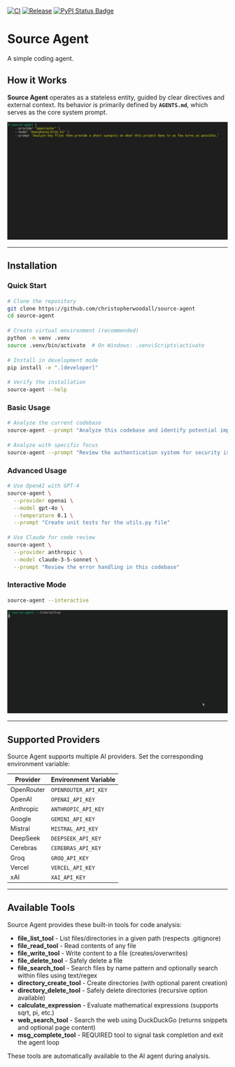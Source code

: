 <p align="center">

[![CI][ci-badge]][ci-url]
[![Release][release-badge]][release-url]
[![PyPI Status Badge][pypi-badge]][pypi-url]

</p>

[ci-badge]: https://github.com/christopherwoodall/source-agent/actions/workflows/lint.yaml/badge.svg?branch=main
[ci-url]: https://github.com/christopherwoodall/source-agent/actions/workflows/lint.yml
[pypi-badge]: https://badge.fury.io/py/source-agent.svg
[pypi-url]: https://pypi.org/project/source-agent/
[release-badge]: https://github.com/christopherwoodall/source-agent/actions/workflows/release.yml/badge.svg
[release-url]: https://github.com/christopherwoodall/source-agent/actions/workflows/release.yml

# Source Agent
A simple coding agent.

## How it Works
**Source Agent** operates as a stateless entity, guided by clear directives and external context. Its behavior is primarily defined by **`AGENTS.md`**, which serves as the core system prompt. 

![](docs/example.gif)

---

## Installation
### Quick Start
```bash
# Clone the repository
git clone https://github.com/christopherwoodall/source-agent
cd source-agent

# Create virtual environment (recommended)
python -m venv .venv
source .venv/bin/activate  # On Windows: .venv\Scripts\activate

# Install in development mode
pip install -e ".[developer]"

# Verify the installation
source-agent --help
```

### Basic Usage
```bash
# Analyze the current codebase
source-agent --prompt "Analyze this codebase and identify potential improvements"

# Analyze with specific focus
source-agent --prompt "Review the authentication system for security issues"
```

### Advanced Usage
```bash
# Use OpenAI with GPT-4
source-agent \
  --provider openai \
  --model gpt-4o \
  --temperature 0.1 \
  --prompt "Create unit tests for the utils.py file"

# Use Claude for code review
source-agent \
  --provider anthropic \
  --model claude-3-5-sonnet \
  --prompt "Review the error handling in this codebase"
```

### Interactive Mode
```bash
source-agent --interactive
```

![](docs/example3.gif)

---

## Supported Providers

Source Agent supports multiple AI providers. Set the corresponding environment variable:

| Provider | Environment Variable |
|----------|---------------------|
| OpenRouter | `OPENROUTER_API_KEY` |
| OpenAI | `OPENAI_API_KEY` |
| Anthropic | `ANTHROPIC_API_KEY` |
| Google | `GEMINI_API_KEY` |
| Mistral | `MISTRAL_API_KEY` |
| DeepSeek | `DEEPSEEK_API_KEY` |
| Cerebras | `CEREBRAS_API_KEY` |
| Groq | `GROQ_API_KEY` |
| Vercel | `VERCEL_API_KEY` |
| xAI | `XAI_API_KEY` |

---

## Available Tools
Source Agent provides these built-in tools for code analysis:

- **file_list_tool** - List files/directories in a given path (respects .gitignore)
- **file_read_tool** - Read contents of any file
- **file_write_tool** - Write content to a file (creates/overwrites)
- **file_delete_tool** - Safely delete a file
- **file_search_tool** - Search files by name pattern and optionally search within files using text/regex
- **directory_create_tool** - Create directories (with optional parent creation)
- **directory_delete_tool** - Safely delete directories (recursive option available)
- **calculate_expression** - Evaluate mathematical expressions (supports sqrt, pi, etc.)
- **web_search_tool** - Search the web using DuckDuckGo (returns snippets and optional page content)
- **msg_complete_tool** - REQUIRED tool to signal task completion and exit the agent loop

These tools are automatically available to the AI agent during analysis.
